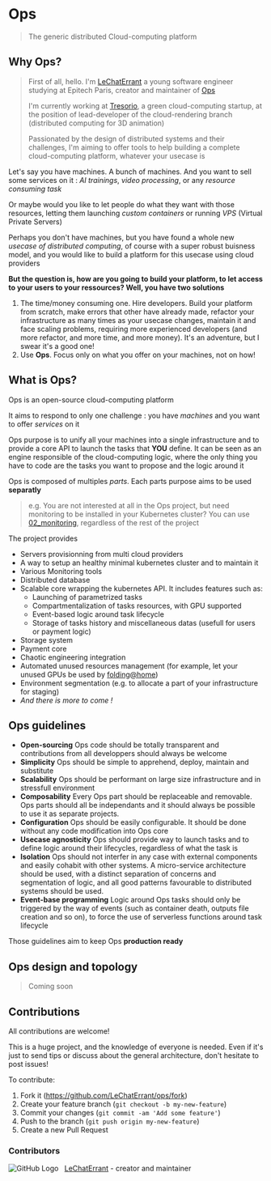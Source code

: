 # Ops

> The generic distributed Cloud-computing platform



## Why Ops?

> First of all, hello. I'm [LeChatErrant](https://github.com/LeChatErrant) a young software engineer studying at Epitech Paris, creator and maintainer of [Ops](https://github.com/LeChatErrant/ops)
>
> I'm currently working at [Tresorio](https://tresorio.com/), a green cloud-computing startup, at the position of lead-developer of the cloud-rendering branch (distributed computing for 3D animation)
>
> Passionated by the design of distributed systems and their challenges, I'm aiming to offer tools to help building a complete cloud-computing platform, whatever your usecase is

Let's say you have machines. A bunch of machines. And you want to sell some services on it : *AI trainings*, *video processing*, or any *resource consuming task*

Or maybe would you like to let people do what they want with those resources, letting them launching *custom containers* or running *VPS* (Virtual Private Servers)

Perhaps you don't have machines, but you have found a whole new *usecase of distributed computing*, of course with a super robust buisness model, and you would like to build a platform for this usecase using cloud providers



**But the question is, how are you going to build your platform, to let access to your users to your ressources? Well, you have two solutions**

1. The time/money consuming one. Hire developers. Build your platform from scratch, make errors that other have already made, refactor your infrastructure as many times as your usecase changes, maintain it and face scaling problems, requiring more experienced developers (and more refactor, and more time, and more money). It's an adventure, but I swear it's a good one!
2. Use **Ops**. Focus only on what you offer on your machines, not on how!



## What is Ops?

Ops is an open-source cloud-computing platform

It aims to respond to only one challenge : you have *machines* and you want to offer *services* on it

Ops purpose is to unify all your machines into a single infrastructure and to provide a core API to launch the tasks that **YOU** define. It can be seen as an engine responsible of the cloud-computing logic, where the only thing you have to code are the tasks you want to propose and the logic around it

Ops is composed of multiples *parts*. Each parts purpose aims to be used **separatly**
> e.g. You are not interested at all in the Ops project, but need monitoring to be installed in your Kubernetes cluster? You can use [02_monitoring](/02_monitoring), regardless of the rest of the project

The project provides
 * Servers provisionning from multi cloud providers
 * A way to setup an healthy minimal kubernetes cluster and to maintain it
 * Various Monitoring tools
 * Distributed database
 * Scalable core wrapping the kubernetes API. It includes features such as:
   * Launching of parametrized tasks
   * Compartmentalization of tasks resources, with GPU supported
   * Event-based logic around task lifecycle
   * Storage of tasks history and miscellaneous datas (usefull for users or payment logic)
 * Storage system
 * Payment core
 * Chaotic engineering integration
 * Automated unused resources management (for example, let your unused GPUs be used by [folding@home](https://foldingathome.org/))
 * Environment segmentation (e.g. to allocate a part of your infrastructure for staging)
 * *And there is more to come !*



## Ops guidelines

 - **Open-sourcing** Ops code should be totally transparent and contributions from all developpers should always be welcome
 - **Simplicity** Ops should be simple to apprehend, deploy, maintain and substitute
 - **Scalability** Ops should be performant on large size infrastructure and in stressfull environment
 - **Composability** Every Ops part should be replaceable and removable. Ops parts should all be independants and it should always be possible to use it as separate projects.
 - **Configuration** Ops should be easily configurable. It should be done without any code modification into Ops core
 - **Usecase agnosticity** Ops should provide way to launch tasks and to define logic around their lifecycles, regardless of what the task is
 - **Isolation** Ops should not interfer in any case with external components and easily cohabit with other systems. A micro-service architecture should be used, with a distinct separation of concerns and segmentation of logic, and all good patterns favourable to distributed systems should be used.
 - **Event-base programming** Logic around Ops tasks should only be triggered by the way of events (such as container death, outputs file creation and so on), to force the use of serverless functions around task lifecycle

Those guidelines aim to keep Ops **production ready**



## Ops design and topology
> Coming soon



## Contributions

All contributions are welcome!

This is a huge project, and the knowledge of everyone is needed. Even if it's just to send tips or discuss about the general architecture, don't hesitate to post issues!


To contribute:
1. Fork it (<https://github.com/LeChatErrant/ops/fork>)
2. Create your feature branch (`git checkout -b my-new-feature`)
3. Commit your changes (`git commit -am 'Add some feature'`)
4. Push to the branch (`git push origin my-new-feature`)
5. Create a new Pull Request



### Contributors

![GitHub Logo](https://github.com/LeChatErrant.png?size=30) &nbsp; [LeChatErrant](https://github.com/LeChatErrant) - creator and maintainer
